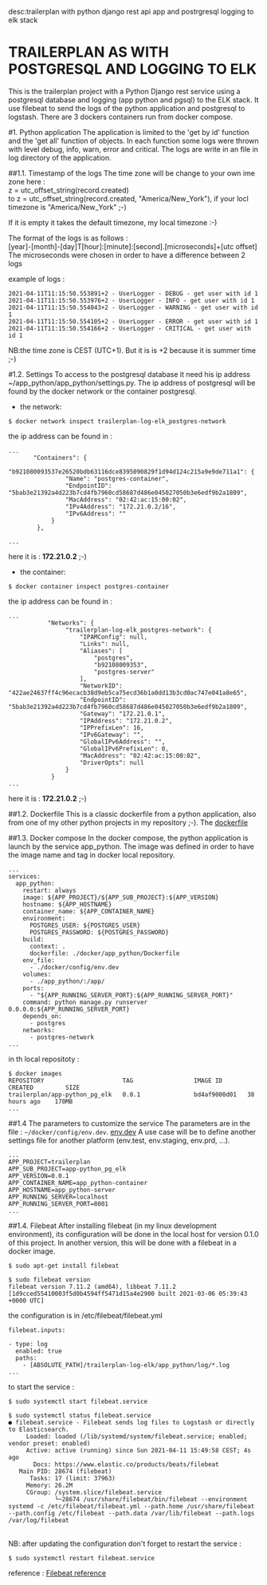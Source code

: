 desc:trailerplan with python django rest api app and postrgresql logging to elk stack

TRAILERPLAN AS WITH POSTGRESQL AND LOGGING TO ELK 
==============================================

This is the trailerplan project with a Python Django rest service using a postgresql database and logging
(app python and pgsql) to the ELK stack. 
It use filebeat to send the logs of the python application and postgresql to logstash.
There are 3 dockers containers run from docker compose.


#1. Python application 
The application is limited to the 'get by id' function and the 'get all' function of objects.
In each function some logs were thrown with level debug, info, warn, error and critical.
The logs are write in an file in log directory of the application.


##1.1. Timestamp of the logs
The time zone will be change to your own ime zone here :<br>
z = utc_offset_string(record.created)<br>
to z = utc_offset_string(record.created, "America/New_York"), if your locl timezone is "America/New_York" ;-)
           
If it is empty it takes the default timezone, my local timezone :-)

The format of the logs is as follows :<br>
[year]-[month]-[day]T[hour]:[minute]:[second].[microseconds]+[utc offset]
The microseconds were chosen in order to have a difference between 2 logs

example of logs :
```log
2021-04-11T11:15:50.553891+2 - UserLogger - DEBUG - get user with id 1
2021-04-11T11:15:50.553976+2 - UserLogger - INFO - get user with id 1
2021-04-11T11:15:50.554043+2 - UserLogger - WARNING - get user with id 1
2021-04-11T11:15:50.554105+2 - UserLogger - ERROR - get user with id 1
2021-04-11T11:15:50.554166+2 - UserLogger - CRITICAL - get user with id 1
```

NB:the time zone is CEST (UTC+1). But it is is +2 because it is summer time ;-)

#1.2. Settings
To access to the postgresql database it need his ip address ~/app_python/app_python/settings.py.
The ip address of postgresql will be found by the docker network or the container postgresql.

- the network:
```shell script
$ docker network inspect trailerplan-log-elk_postgres-network
```
the ip address can be found in :
```shell script
...
       "Containers": {
            "b921080093537e26520bdb63116dce8395090829f1d94d124c215a9e9de711a1": {
                "Name": "postgres-container",
                "EndpointID": "5bab3e21392a4d223b7cd4fb7960cd58687d486e045027050b3e6edf9b2a1809",
                "MacAddress": "02:42:ac:15:00:02",
                "IPv4Address": "172.21.0.2/16",
                "IPv6Address": ""
            }
        },

...
```
here it is : **172.21.0.2** ;-)

- the container:
```shell script
$ docker container inspect postgres-container
```

the ip address can be found in :
```shell script
...
           "Networks": {
                "trailerplan-log-elk_postgres-network": {
                    "IPAMConfig": null,
                    "Links": null,
                    "Aliases": [
                        "postgres",
                        "b92108009353",
                        "postgres-server"
                    ],
                    "NetworkID": "422ae24637ff4c96ecacb38d9eb5ca75ecd36b1a0dd13b3cd0ac747e041a8e65",
                    "EndpointID": "5bab3e21392a4d223b7cd4fb7960cd58687d486e045027050b3e6edf9b2a1809",
                    "Gateway": "172.21.0.1",
                    "IPAddress": "172.21.0.2",
                    "IPPrefixLen": 16,
                    "IPv6Gateway": "",
                    "GlobalIPv6Address": "",
                    "GlobalIPv6PrefixLen": 0,
                    "MacAddress": "02:42:ac:15:00:02",
                    "DriverOpts": null
                }
            }
...
```
here it is : **172.21.0.2** ;-)

##1.2. Dockerfile
This is a classic dockerfile from a python application, also from one of my other python projects in my repository ;-).
The [dockerfile](./docker/app_python/Dockerfile)

##1.3. Docker compose
In the docker compose, the python application is launch by the service app_python. The image was defined in order to have the image name and tag in docker local repository.
```shell script
...
services:
  app_python:
    restart: always
    image: ${APP_PROJECT}/${APP_SUB_PROJECT}:${APP_VERSION}
    hostname: ${APP_HOSTNAME}
    container_name: ${APP_CONTAINER_NAME}
    environment:
      POSTGRES_USER: ${POSTGRES_USER}
      POSTGRES_PASSWORD: ${POSTGRES_PASSWORD}
    build:
      context: .
      dockerfile: ./docker/app_python/Dockerfile
    env_file:
      - ./docker/config/env.dev
    volumes:
      - ./app_python/:/app/
    ports:
      - "${APP_RUNNING_SERVER_PORT}:${APP_RUNNING_SERVER_PORT}"
    command: python manage.py runserver 0.0.0.0:${APP_RUNNING_SERVER_PORT}
    depends_on:
      - postgres
    networks:
      - postgres-network
...
```

in th local repositoty :
```shell script
$ docker images 
REPOSITORY                      TAG                 IMAGE ID       CREATED         SIZE
trailerplan/app-python_pg_elk   0.0.1               bd4af9000d01   38 hours ago    170MB
...
```

##1.4 The parameters to customize the service 
The parameters are in the file : `~/docker/config/env.dev`. [env.dev](./docker/config/env.dev)
A use case will be to define another settings file for another platform (env.test, env.staging, env.prd, ...).

```shell script
...
APP_PROJECT=trailerplan
APP_SUB_PROJECT=app-python_pg_elk
APP_VERSION=0.0.1
APP_CONTAINER_NAME=app_python-container
APP_HOSTNAME=app_python-server
APP_RUNNING_SERVER=localhost
APP_RUNNING_SERVER_PORT=8001
...
```

##1.4. Filebeat
After installing filebeat (in my linux development environment), its configuration will be done in the local host for version 0.1.0 of this project.
In another version, this will be done with a filebeat in a docker image.
 
```shell script
$ sudo apt-get install filebeat

$ sudo filebeat version
filebeat version 7.11.2 (amd64), libbeat 7.11.2 [1d9cced55410003f5d0b4594ff5471d15a4e2900 built 2021-03-06 05:39:43 +0000 UTC]
```

the configuration is in /etc/filebeat/filebeat.yml
```shell script
filebeat.inputs:

- type: log
  enabled: true
  paths:
    - [ABSOLUTE_PATH]/trailerplan-log-elk/app_python/log/*.log
...
```

to start the service :
```shell script
$ sudo systemctl start filebeat.service
```

```shell script
$ sudo systemctl status filebeat.service 
● filebeat.service - Filebeat sends log files to Logstash or directly to Elasticsearch.
     Loaded: loaded (/lib/systemd/system/filebeat.service; enabled; vendor preset: enabled)
     Active: active (running) since Sun 2021-04-11 15:49:58 CEST; 4s ago
       Docs: https://www.elastic.co/products/beats/filebeat
   Main PID: 28674 (filebeat)
      Tasks: 17 (limit: 37963)
     Memory: 26.2M
     CGroup: /system.slice/filebeat.service
             └─28674 /usr/share/filebeat/bin/filebeat --environment systemd -c /etc/filebeat/filebeat.yml --path.home /usr/share/filebeat --path.config /etc/filebeat --path.data /var/lib/filebeat --path.logs /var/log/filebeat
```

<br>
NB: after updating the configuration don't forget to restart the service :

```shell script
$ sudo systemctl restart filebeat.service
```

reference : [Filebeat reference](https://www.elastic.co/guide/en/beats/filebeat/current/index.html)
